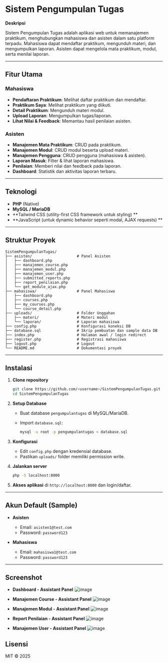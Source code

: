 # Sistem Pengumpulan Tugas

**Deskripsi**

Sistem Pengumpulan Tugas adalah aplikasi web untuk memanajemen praktikum, menghubungkan mahasiswa dan asisten dalam satu platform terpadu. Mahasiswa dapat mendaftar praktikum, mengunduh materi, dan mengumpulkan laporan. Asisten dapat mengelola mata praktikum, modul, serta menilai laporan.

---

## Fitur Utama

### Mahasiswa

* **Pendaftaran Praktikum**: Melihat daftar praktikum dan mendaftar.
* **Praktikum Saya**: Melihat praktikum yang diikuti.
* **Detail Praktikum**: Mengunduh materi modul.
* **Upload Laporan**: Mengumpulkan tugas/laporan.
* **Lihat Nilai & Feedback**: Memantau hasil penilaian asisten.

### Asisten

* **Manajemen Mata Praktikum**: CRUD pada praktikum.
* **Manajemen Modul**: CRUD modul beserta upload materi.
* **Manajemen Pengguna**: CRUD pengguna (mahasiswa & asisten).
* **Laporan Masuk**: Filter & lihat laporan mahasiswa.
* **Penilaian**: Memberi nilai dan feedback pada laporan.
* **Dashboard**: Statistik dan aktivitas laporan terbaru.

---

## Teknologi

* **PHP** (Native)
* **MySQL / MariaDB**
* **Tailwind CSS  (utility-first CSS framework untuk styling) **
* **JavaScript (untuk dynamic behavior seperti modal, AJAX requests) **

---

## Struktur Proyek

```
SistemPengumpulanTugas/
├── asisten/                    # Panel Asisten
│   ├── dashboard.php
│   ├── manajemen_course.php
│   ├── manajemen_modul.php
│   ├── manajemen_user.php
│   ├── submitted_reports.php
│   ├── report_penilaian.php
│   └── get_module_ajax.php
├── mahasiswa/                  # Panel Mahasiswa
│   ├── dashboard.php
│   ├── courses.php
│   ├── my_courses.php
│   └── course_detail.php
├── uploads/                    # Folder Unggahan
│   ├── materi/                 # Materi modul
│   └── laporan/                # Laporan mahasiswa
├── config.php                  # Konfigurasi koneksi DB
├── database.sql                # Skrip pembuatan dan sample data DB
├── index.php                   # Halaman awal / login redirect
├── register.php                # Registrasi mahasiswa
├── logout.php                  # Logout
└── README.md                   # Dokumentasi proyek
```

---

## Instalasi

1. **Clone repository**

   ```bash
   git clone https://github.com/<username>/SistemPengumpulanTugas.git
   cd SistemPengumpulanTugas
   ```
2. **Setup Database**

   * Buat database `pengumpulantugas` di MySQL/MariaDB.
   * Import `database.sql`:

     ```bash
     mysql -u root -p pengumpulantugas < database.sql
     ```
3. **Konfigurasi**

   * Edit `config.php` dengan kredensial database.
   * Pastikan `uploads/` folder memiliki permission write.
4. **Jalankan server**

   ```bash
   php -S localhost:8000
   ```
5. **Akses aplikasi** di `http://localhost:8000` dan login/daftar.

---

## Akun Default (Sample)

* **Asisten**

  * Email: `asisten1@test.com`
  * Password: `password123`
* **Mahasiswa**

  * Email: `mahasiswa1@test.com`
  * Password: `password123`

---
## Screenshot
* **Dashboard - Assistant Panel**
  ![image](https://github.com/user-attachments/assets/d7bd5ed6-ec52-4935-a7b1-742823f1a999)

* **Manajemen Course - Assistant Panel**
  ![image](https://github.com/user-attachments/assets/e79132e0-032d-4356-9022-9dd2904aa93c)

* **Manajemen Modul - Assistant Panel**
  ![image](https://github.com/user-attachments/assets/76138774-7878-4bbf-ae78-46bba0a06740)

* **Report Penilaian - Assistant Panel**
  ![image](https://github.com/user-attachments/assets/23a9da6f-9f7c-4772-91df-5c3bf3382c88)

* **Manajemen User - Assistant Panel**
  ![image](https://github.com/user-attachments/assets/45e37413-ff9b-4922-83c0-d176266908bb)












## Lisensi

MIT © 2025
